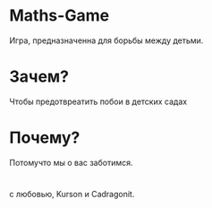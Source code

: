# Maths-Game
 Игра, предназначенна для борьбы между детьми.
# Зачем?
 Чтобы предотвреатить побои в детских садах
# Почему?
 Потомучто мы о вас заботимся.
 
 
#
с любовью, Kurson и Cadragonit.
